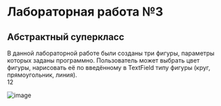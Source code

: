 # Лабораторная работа №3
## Абстрактный суперкласс

В данной лабораторной работе были созданы три фигуры, параметры которых заданы программно. Пользователь может выбрать цвет фигуры, нарисовать её по введённому в TextField типу фигуры (круг, прямоугольник, линия).  
12

![image](https://github.com/user-attachments/assets/33ec7b21-dd3a-440a-9c60-8dd82998d0d4)
